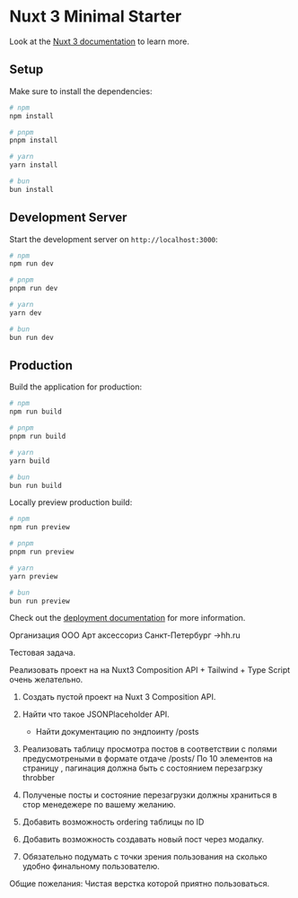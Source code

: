 # Nuxt 3 Minimal Starter

Look at the [Nuxt 3 documentation](https://nuxt.com/docs/getting-started/introduction) to learn more.

## Setup

Make sure to install the dependencies:

```bash
# npm
npm install

# pnpm
pnpm install

# yarn
yarn install

# bun
bun install
```

## Development Server

Start the development server on `http://localhost:3000`:

```bash
# npm
npm run dev

# pnpm
pnpm run dev

# yarn
yarn dev

# bun
bun run dev
```

## Production

Build the application for production:

```bash
# npm
npm run build

# pnpm
pnpm run build

# yarn
yarn build

# bun
bun run build
```

Locally preview production build:

```bash
# npm
npm run preview

# pnpm
pnpm run preview

# yarn
yarn preview

# bun
bun run preview
```

Check out the [deployment documentation](https://nuxt.com/docs/getting-started/deployment) for more information.

Организация
ООО Арт аксессориз
Санкт-Петербург
->hh.ru

Тестовая задача.

Реализовать проект на на Nuxt3 Composition API + Tailwind + Type Script очень желательно.

1) Создать пустой проект на Nuxt 3 Composition API.

2) Найти что такое JSONPlaceholder API.
   - Найти документацию по эндпоинту /posts

3) Реализовать таблицу просмотра постов в соответствии с полями предусмотреными в формате отдаче /posts/
   По 10 элементов на страницу , пагинация должна быть с состоянием перезагрзку throbber

4) Полученые посты и состояние перезагрузки должны храниться в стор менедежере по вашему желанию.
5) Добавить возможность ordering таблицы по ID
6) Добавить возможность создавать новый пост через модалку.
7) Обязательно подумать с точки зрения пользования на сколько удобно финальному пользователю.

Общие пожелания: Чистая верстка которой приятно пользоваться.